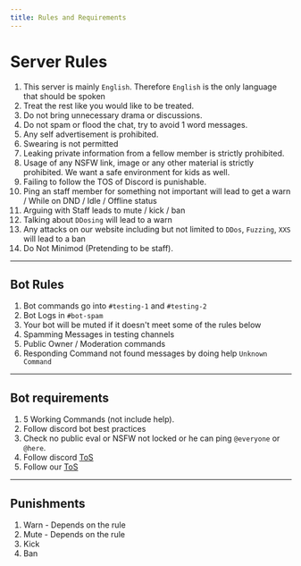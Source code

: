 ```yaml
---
title: Rules and Requirements
---
```


# Server Rules
1. This server is mainly `English`. Therefore `English` is the only language that should be spoken
2. Treat the rest like you would like to be treated.
3. Do not bring unnecessary drama or discussions.
4. Do not spam or flood the chat, try to avoid 1 word messages.
5. Any self advertisement is prohibited.
6. Swearing is not permitted
7. Leaking private information from a fellow member is strictly prohibited.
8. Usage of any NSFW link, image or any other material is strictly prohibited. We want a safe environment for kids as well.
9. Failing to follow the TOS of Discord is punishable.
10. Ping an staff member for something not important will lead to get a warn / While on DND / Idle / Offline status 
11. Arguing with Staff leads to mute / kick / ban
12. Talking about `DDosing` will lead to a warn
13. Any attacks on our website including but not limited to `DDos`, `Fuzzing`, `XXS` will lead to a ban
13. Do Not Minimod (Pretending to be staff).
 
---

## Bot Rules
1. Bot commands go into `#testing-1` and `#testing-2`
2. Bot Logs in `#bot-spam` 
3. Your bot will be muted if it doesn't meet some of the rules below
4. Spamming Messages in testing channels
5. Public Owner / Moderation commands
6. Responding Command not found messages by doing help `Unknown Command`

---

## Bot requirements
1. 5 Working Commands (not include help).
2. Follow discord bot best practices
3. Check no public eval or NSFW not locked or he can ping `@everyone` or `@here`.
4. Follow discord [ToS](https://discord.com/terms)
5. Follow our [ToS](https://infinitybots.xyz/legal)

---

## Punishments
1. Warn - Depends on the rule
2. Mute - Depends on the rule
3. Kick
4. Ban

 
